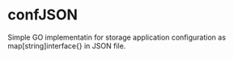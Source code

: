 # confJSON

Simple GO implementatin for storage application configuration as map[string]interface{} in JSON file.
